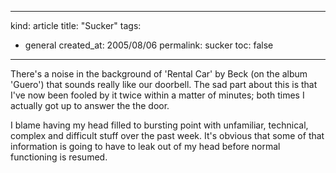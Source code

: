-----
kind: article
title: "Sucker"
tags:
- general
created_at: 2005/08/06
permalink: sucker
toc: false
-----

<p>There's a noise in the background of 'Rental Car' by Beck (on the album 'Guero') that sounds really like our doorbell. The sad part about this is that I've now been fooled by it twice within a matter of minutes; both times I actually got up to answer the the door.</p>

<p>I blame having my head filled to bursting point with unfamiliar, technical, complex and difficult stuff over the past week. It's obvious that some of that information is going to have to leak out of my head before normal functioning is resumed.</p>



